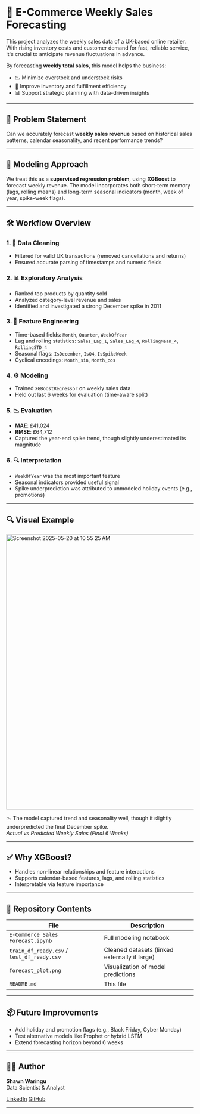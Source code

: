 # 🛒 E-Commerce Weekly Sales Forecasting

This project analyzes the weekly sales data of a UK-based online retailer. With rising inventory costs and customer demand for fast, reliable service, it's crucial to anticipate revenue fluctuations in advance.

By forecasting **weekly total sales**, this model helps the business:

- 📉 Minimize overstock and understock risks  
- 🚚 Improve inventory and fulfillment efficiency  
- 📊 Support strategic planning with data-driven insights  

---

## 📌 Problem Statement

Can we accurately forecast **weekly sales revenue** based on historical sales patterns, calendar seasonality, and recent performance trends?

---

## 🧠 Modeling Approach

We treat this as a **supervised regression problem**, using **XGBoost** to forecast weekly revenue. The model incorporates both short-term memory (lags, rolling means) and long-term seasonal indicators (month, week of year, spike-week flags).

---

## 🛠️ Workflow Overview

### 1. 🧹 Data Cleaning
- Filtered for valid UK transactions (removed cancellations and returns)
- Ensured accurate parsing of timestamps and numeric fields

### 2. 📊 Exploratory Analysis
- Ranked top products by quantity sold
- Analyzed category-level revenue and sales
- Identified and investigated a strong December spike in 2011

### 3. 📆 Feature Engineering
- Time-based fields: `Month`, `Quarter`, `WeekOfYear`
- Lag and rolling statistics: `Sales_Lag_1`, `Sales_Lag_4`, `RollingMean_4`, `RollingSTD_4`
- Seasonal flags: `IsDecember`, `IsQ4`, `IsSpikeWeek`
- Cyclical encodings: `Month_sin`, `Month_cos`

### 4. ⚙️ Modeling
- Trained `XGBoostRegressor` on weekly sales data
- Held out last 6 weeks for evaluation (time-aware split)

### 5. 📉 Evaluation
- **MAE**: £41,024  
- **RMSE**: £64,712  
- Captured the year-end spike trend, though slightly underestimated its magnitude

### 6. 🔍 Interpretation
- `WeekOfYear` was the most important feature
- Seasonal indicators provided useful signal
- Spike underprediction was attributed to unmodeled holiday events (e.g., promotions)

---

## 🔍 Visual Example

<p align="center">
</p><img width="738" alt="Screenshot 2025-05-20 at 10 55 25 AM" src="https://github.com/user-attachments/assets/8873c2bc-9a4a-4e05-906e-86d24f67a301" />


📉 The model captured trend and seasonality well, though it slightly underpredicted the final December spike.  
*Actual vs Predicted Weekly Sales (Final 6 Weeks)*

---

## ✅ Why XGBoost?

- Handles non-linear relationships and feature interactions
- Supports calendar-based features, lags, and rolling statistics
- Interpretable via feature importance

---

## 📂 Repository Contents

| File | Description |
|------|-------------|
| `E-Commerce Sales Forecast.ipynb` | Full modeling notebook |
| `train_df_ready.csv` / `test_df_ready.csv` | Cleaned datasets (linked externally if large) |
| `forecast_plot.png` | Visualization of model predictions |
| `README.md` | This file |

---

## 📦 Future Improvements

- Add holiday and promotion flags (e.g., Black Friday, Cyber Monday)
- Test alternative models like Prophet or hybrid LSTM
- Extend forecasting horizon beyond 6 weeks

---

## 👨‍💻 Author

**Shawn Waringu**  
Data Scientist & Analyst

[LinkedIn](https://www.linkedin.com/in/shawn-chege-856048312)
[GitHub](https://github.com/ShawnyQ)

---
